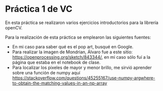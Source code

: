 # Práctica 1 de VC

 En esta práctica se realizaron varios ejercicios introductorios para la librería openCV.

 Para la realización de esta práctica se emplearon las siguientes fuentes:

 * En mi caso para saber qué es el pop art, busqué en Google.
 * Para realizar la imagen de Mondrian, Álvaro fue a este sitio: https://openprocessing.org/sketch/843344/, en mi caso sólo fuí a la página que estaba en el notebook de clase.
 * Para localizar los pixeles de mayor y menor brillo, me sirvió aprender sobre una función de numpy aquí https://stackoverflow.com/questions/45255167/use-numpy-argwhere-to-obtain-the-matching-values-in-an-np-array
